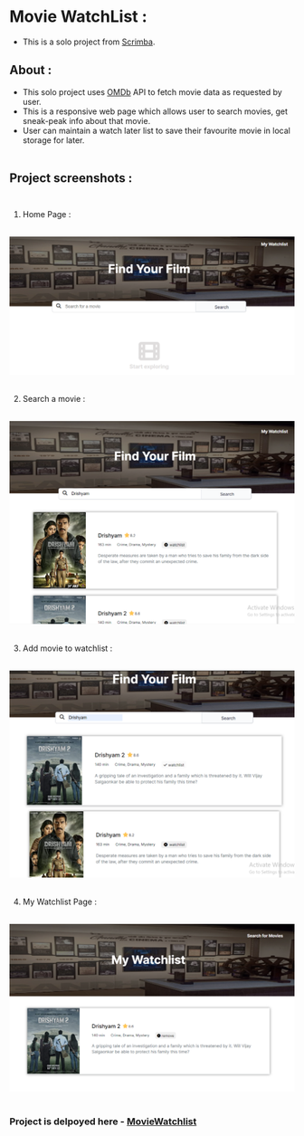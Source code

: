 # Movie WatchList :

- This is a solo project from [Scrimba](https://scrimba.com/learn/frontend).

## About :

- This solo project uses [OMDb](https://www.omdbapi.com/) API to fetch movie data as requested by user.<br>
- This is a responsive web page which allows user to search movies, get sneak-peak info about that movie.<br>
- User can maintain a watch later list to save their favourite movie in local storage for later. <br><br>

## Project screenshots :<br><br>

1. Home Page : <br><br>
<img src="images/initialState.PNG" alt="home-page" width=600>
<br><br>

2. Search a movie : <br><br>
<img src="images/searchMovie.PNG" alt="home-page" width=600>
<br><br>

3. Add movie to watchlist : <br><br>
<img src="images/addToWatchList.PNG" alt="home-page" width=600>
<br><br>

4. My Watchlist Page : <br><br>
<img src="images/myWatchlist.PNG" alt="home-page" width=600>
<br><br>

<h3>Project is delpoyed here - <a href="https://gleeful-dango-9e60f5.netlify.app/" target="_blank">MovieWatchlist</a>
</h3>
